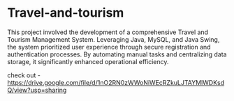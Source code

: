 # Travel-and-tourism
This project involved the development of a comprehensive Travel and Tourism Management System. Leveraging Java, MySQL, and Java Swing, the system prioritized user experience through secure registration and authentication processes. By automating manual tasks and centralizing data storage, it significantly enhanced operational efficiency.



check out - https://drive.google.com/file/d/1nO2RN0zWWoNiWEcRZkuLJTAYMlWDKsdQ/view?usp=sharing
